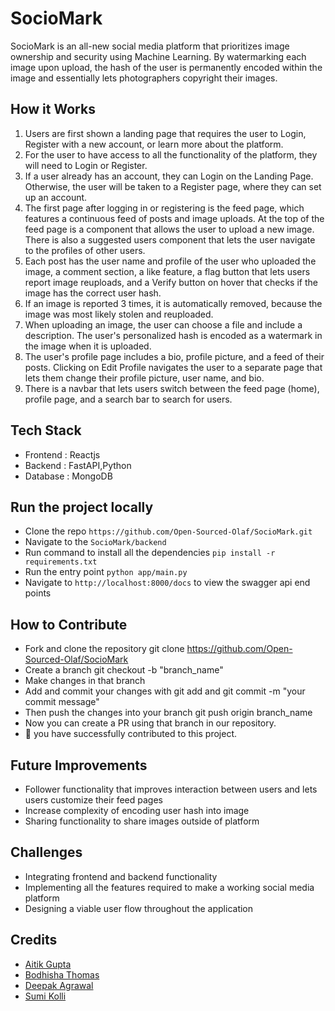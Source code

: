 # SocioMark

SocioMark is an all-new social media platform that prioritizes image ownership and security using Machine Learning. By watermarking each image upon upload, the hash of the user is permanently encoded within the image and essentially lets photographers copyright their images. 

## How it Works
1. Users are first shown a landing page that requires the user to Login, Register with a new account, or learn more about the platform.
2. For the user to have access to all the functionality of the platform, they will need to Login or Register.
3. If a user already has an account, they can Login on the Landing Page. Otherwise, the user will be taken to a Register page, where they can set up an account.
4. The first page after logging in or registering is the feed page, which features a continuous feed of posts and image uploads. At the top of the feed page is a component that allows the user to upload a new image. There is also a suggested users component that lets the user navigate to the profiles of other users. 
5. Each post has the user name and profile of the user who uploaded the image, a comment section, a like feature, a flag button that lets users report image reuploads, and a Verify button on hover that checks if the image has the correct user hash.
6. If an image is reported 3 times, it is automatically removed, because the image was most likely stolen and reuploaded.
7. When uploading an image, the user can choose a file and include a description. The user's personalized hash is encoded as a watermark in the image when it is uploaded.
8. The user's profile page includes a bio, profile picture, and a feed of their posts. Clicking on Edit Profile navigates the user to a separate page that lets them change their profile picture, user name, and bio. 
9. There is a navbar that lets users switch between the feed page (home), profile page, and a search bar to search for users. 

## Tech Stack
- Frontend : Reactjs
- Backend : FastAPI,Python
- Database : MongoDB

## Run the project locally
- Clone the repo ```https://github.com/Open-Sourced-Olaf/SocioMark.git```
- Navigate to the ```SocioMark/backend```
- Run command to install all the dependencies  ```pip install -r requirements.txt``` 
- Run the entry point ```python app/main.py```
- Navigate to ```http://localhost:8000/docs``` to view the swagger api end points

## How to Contribute
- Fork and clone the repository git clone https://github.com/Open-Sourced-Olaf/SocioMark
- Create a branch git checkout -b "branch_name"
- Make changes in that branch
- Add and commit your changes with git add and git commit -m "your commit message"
- Then push the changes into your branch git push origin branch_name
- Now you can create a PR using that branch in our repository.
- 🎉 you have successfully contributed to this project.

## Future Improvements
- Follower functionality that improves interaction between users and lets users customize their feed pages
- Increase complexity of encoding user hash into image
- Sharing functionality to share images outside of platform

## Challenges
- Integrating frontend and backend functionality
- Implementing all the features required to make a working social media platform
- Designing a viable user flow throughout the application

## Credits
- [Aitik Gupta](https://github.com/aitikgupta)
- [Bodhisha Thomas](https://github.com/bodhisha)
- [Deepak Agrawal](https://github.com/DebugAgrawal)
- [Sumi Kolli](https://github.com/sgkolli535)
